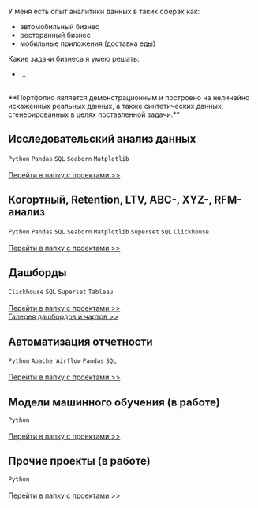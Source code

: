 У меня есть опыт аналитики данных в таких сферах как:
- автомобильный бизнес
- ресторанный бизнес
- мобильные приложения (доставка еды)

Какие задачи бизнеса я умею решать: 
- ...
<br>
**Портфолио является демонстрационным и построено на нелинейно искаженных реальных данных, а также синтетических данных, сгенерированных в целях поставленной задачи.**
<br>

## Исследовательский анализ данных 
`Python` `Pandas` `SQL` `Seaborn` `Matplotlib` <br><br>
[Перейти в папку с проектами >>](https://github.com/annapavlovads/DA_portfolio/tree/main/eda)  <br>

## Когортный, Retention, LTV, ABC-, XYZ-, RFM-анализ 
`Python` `Pandas` `SQL` `Seaborn` `Matplotlib` `Superset` `SQL` `Clickhouse` <br><br>
[Перейти в папку с проектами >>](https://github.com/annapavlovads/DA_portfolio/tree/main/abc_xyz_rfm)  <br>

## Дашборды
`Clickhouse` `SQL` `Superset` `Tableau` <br><br>
[Перейти в папку с проектами >>](https://github.com/annapavlovads/DA_portfolio/tree/main/dashboards) <br>
[Галерея дашбордов и чартов >>](https://drive.google.com/drive/folders/1H7HByxmMCak4S5QShsdYGTVvr2_rTRQN?usp=drive_link) <br>

## Автоматизация отчетности
`Python` `Apache Airflow` `Pandas` `SQL` <br><br>
[Перейти в папку с проектами >>](https://github.com/annapavlovads/DA_portfolio/tree/main/auto_reports)  <br>

## Модели машинного обучения (в работе)
`Python`<br><br>
[Перейти в папку с проектами >>](https://github.com/annapavlovads/DA_portfolio/tree/main/ml_models)  <br>

## Прочие проекты (в работе)
`Python`<br><br>
[Перейти в папку с проектами >>](https://github.com/annapavlovads/DA_portfolio/tree/main/other)<br>
